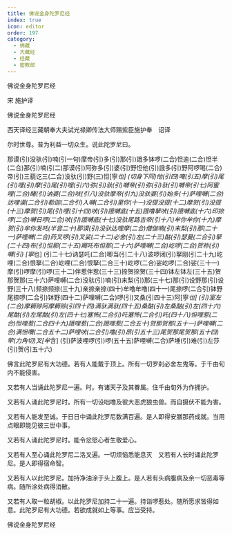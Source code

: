 ```yaml
---
title: 佛说金身陀罗尼经
index: true
icon: editor
order: 197
category:
  - 佛藏
  - 大藏经
  - 经藏
  - 密教部
---
```


  佛说金身陀罗尼经  

宋 施护译  

佛说金身陀罗尼经  

西天译经三藏朝奉大夫试光禄卿传法大师赐紫臣施护奉　诏译  

尔时世尊。普为利益一切众生。说此陀罗尼曰。  

那谟(引)没驮(引)喃(引一句)摩帝(引)多(引)那(引)誐多钵啰(二合)怛逾(二合)怛半(二合)那(引)喃(引二)那谟(引)阿弥多(引)婆(引)野怛他(引)誐多(引)野阿啰喝(二合)帝(引)三藐讫三(二合)没驮(引)野(三)怛[寧*也] (切身下同)他(引四)唵(引五)摩(引)尾(引)哩(引)摩(引)尾(引)哩(引六)弥(引)驮(引)嚩帝(引)弥(引)驮(引)嚩帝(引七)阿蜜哩(二合)睹(引)讷婆(二合)吠(引八)没驮摩帝(引九)没驮婆(引)始多(十)萨哩嚩(二合)达哩谟(二合引)勒迦(二合引)入嚩(二合引)里你(十一)没提没提(十二)摩贺(引)没提(十三)摩贺(引)尾(引)哩(引十四)吠(引)誐嚩底(十五)誐噜拏吠(引)誐嚩底(十六)印捺啰(二合)嚩日啰(二合)吠(引)誐嚩底(十七)没驮尾路吉帝(引十八)牟你牟你(十九)摩贺(引)牟你发吒(半音二十)那谟(引)没驮达哩摩(二合)僧伽喃(引)末梨(引)那(二十一)萨哩嚩(二合)药叉啰(引)叉娑(二十二)必舍(引)左(二十三)酤(引)瑟曼(二合引)拏(二十四)布(引)怛那(二十五)羯吒布怛那(二十六)萨哩嚩(二合)屹啰(二合)贺祢(引)嚩(引) [寧*也] (引二十七)讷瑟吒(二合)唧当(引二十八)波啰闭(引)拏刚(引二十九)屹哩(二合)恨拏(二合)屹哩(二合)恨拏(二合三十)屹啰(二合)娑屹啰(二合)娑(三十一)摩(引)啰摩(引)啰(三十二)伴惹伴惹(三十三)捺贺捺贺(三十四)钵左钵左(三十五)贺那贺那(三十六)萨哩嚩(二合)没驮(引)喃(引)末梨(引)那(三十七)那(引)设野那(引)设野(三十八)频捺频捺(三十九)亲捺亲捺(四十)牟噜牟噜(四十一)尾捺啰(二合引)钵野尾捺啰(二合引)钵野(四十二)萨哩嚩(二合)啰(引)叉桑(引四十三)阿[寧*也] (引)室左(二合)摩耨赊阿摩耨赊(引四十四)满驮满驮(四十五)桑酤(引)左桑酤(引)左(四十六)尾酤(引)左尾酤(引)左(四十七)塞怖(二合引)吒塞怖(二合引)吒(四十八)怛哩惹(二合)怛哩惹(二合四十九)誐哩惹(二合)誐哩惹(二合五十)贺那贺那(五十一)萨哩嚩(二合)满怛囕(二合五十二)萨哩吠(二合引)噜(引)昂(引五十三)尾贺那尾贺那(五十四)荦(力角切)叉[牟*含] (引)萨波哩啰(引)啰(五十五)萨哩嚩(二合)萨埵(引)难(引)左莎(引)贺(引五十六)  

佛言此陀罗尼有大功德。若有人能戴于顶上。所有一切罗刹必舍左鬼等。于千由旬内不能侵害。  

又若有人当诵此陀罗尼一遍。时。有诸天子及其眷属。住千由旬外为作拥护。  

又若有人诵此陀罗尼时。所有一切设咄噜及彼大恶虎狼虫兽。而自摄伏不能为害。  

又若有人能发至诚。于日日中诵此陀罗尼数满百遍。是人即得安膳那药成就。当用点眼即能见彼三世中事。  

又若有人诵此陀罗尼时。能令忿怒心者生敬爱心。  

又若有人至心诵此陀罗尼二洛叉遍。一切烦恼悉能息灭　又若有人长时诵此陀罗尼。是人即得宿命智。  

又若有人以此陀罗尼。加持净油涂于头上腹上。是人若有头病腹病及余一切恶毒等病。随所涂处病得消散。  

又若有人取一粒胡椒。以此陀罗尼加持二十一遍。持诣啰惹处。随所愿求皆得如意。此陀罗尼有大功德。若欲成就如上等事。应当受持。  

佛说金身陀罗尼经  
